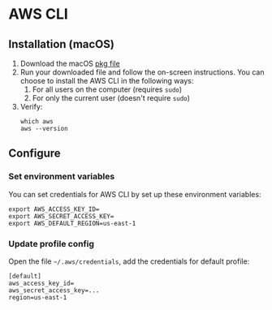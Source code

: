 # AWS CLI

## Installation (macOS)

1. Download the macOS [pkg file](https://awscli.amazonaws.com/AWSCLIV2.pkg)
2. Run your downloaded file and follow the on-screen instructions. You can choose to install the AWS CLI in the following ways:
    1. For all users on the computer (requires `sudo`)
    2. For only the current user (doesn't require `sudo`)
3. Verify:
    ```shell
    which aws
    aws --version
    ```
   
## Configure

### Set environment variables

You can set credentials for AWS CLI by set up these environment variables:

```shell
export AWS_ACCESS_KEY_ID=
export AWS_SECRET_ACCESS_KEY=
export AWS_DEFAULT_REGION=us-east-1
```

### Update profile config 

Open the file `~/.aws/credentials`, add the credentials for default profile:

``` filename="~/.aws/config"
[default]
aws_access_key_id=
aws_secret_access_key=...
region=us-east-1
```